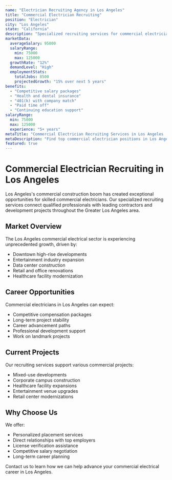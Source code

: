 ```yaml
---
name: "Electrician Recruiting Agency in Los Angeles"
title: "Commercial Electrician Recruiting"
position: "Electrician" 
city: "Los Angeles"
state: "California"
description: "Specialized recruiting services for commercial electricians in Los Angeles, connecting skilled professionals with leading contractors and development projects."
marketData:
  averageSalary: 95000
  salaryRange:
    min: 75000
    max: 125000
  growthRate: "12%"
  demandLevel: "High"
  employmentStats:
    totalJobs: 8500
    projectedGrowth: "15% over next 5 years"
benefits:
  - "Competitive salary packages"
  - "Health and dental insurance"
  - "401(k) with company match"
  - "Paid time off"
  - "Continuing education support"
salaryRange:
  min: 75000
  max: 125000
  experience: "5+ years"
metaTitle: "Commercial Electrician Recruiting Services in Los Angeles | Best Electrician Jobs"
metaDescription: "Find top commercial electrician positions in Los Angeles. Our recruiting services connect skilled electricians with leading contractors and development projects."
featured: true
---
```


# Commercial Electrician Recruiting in Los Angeles

Los Angeles's commercial construction boom has created exceptional opportunities for skilled commercial electricians. Our specialized recruiting services connect qualified professionals with leading contractors and development projects throughout the Greater Los Angeles area.

## Market Overview

The Los Angeles commercial electrical sector is experiencing unprecedented growth, driven by:
- Downtown high-rise developments
- Entertainment industry expansion
- Data center construction
- Retail and office renovations
- Healthcare facility modernization

## Career Opportunities

Commercial electricians in Los Angeles can expect:
- Competitive compensation packages
- Long-term project stability
- Career advancement paths
- Professional development support
- Work on landmark projects

## Current Projects

Our recruiting services support various commercial projects:
- Mixed-use developments
- Corporate campus construction
- Healthcare facility expansions
- Entertainment venue upgrades
- Retail center modernizations

## Why Choose Us

We offer:
- Personalized placement services
- Direct relationships with top employers
- License verification assistance
- Competitive salary negotiation
- Long-term career planning

Contact us to learn how we can help advance your commercial electrical career in Los Angeles. 